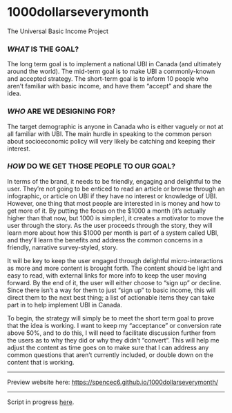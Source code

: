 # 1000dollarseverymonth
The Universal Basic Income Project


### *WHAT* IS THE GOAL?
The long term goal is to implement a national UBI in Canada (and ultimately around the world). The mid-term goal is to make UBI a commonly-known and accepted strategy. The short-term goal is to inform 10 people who aren’t familiar with basic income, and have them “accept” and share the idea.

### *WHO* ARE WE DESIGNING FOR?
The target demographic is anyone in Canada who is either vaguely or not at all familiar with UBI. The main hurdle in speaking to the common person about socioeconomic policy will very likely be catching and keeping their interest.

### *HOW* DO WE GET THOSE PEOPLE TO OUR GOAL?
In terms of the brand, it needs to be friendly, engaging and delightful to the user. They’re not going to be enticed to read an article or browse through an infographic, or article on UBI if they have no interest or knowledge of UBI. However, one thing that most people are interested in is money and how to get more of it. By putting the focus on the $1000 a month (it’s actually higher than that now, but 1000 is simpler), it creates a motivator to move the user through the story. As the user proceeds through the story, they will learn more about how this $1000 per month is part of a system called UBI, and they’ll learn the benefits and address the common concerns in a friendly, narrative survey-styled, story. 

It will be key to keep the user engaged through delightful micro-interactions as more and more content is brought forth. The content should be light and easy to read, with external links for more info to keep the user moving forward. By the end of it, the user will either choose to “sign up” or decline. Since there isn’t a way for them to just “sign up” to basic income, this will direct them to the next best thing; a list of actionable items they can take part in to help implement UBI in Canada. 

To begin, the strategy will simply be to meet the short term goal to prove that the idea is working. I want to keep my “acceptance” or conversion rate above 50%, and to do this, I will need to facilitate discussion further from the users as to why they did or why they didn’t “convert”. This will help me adjust the content as time goes on to make sure that I can address any common questions that aren’t currently included, or double down on the content that is working.

---

Preview website here: https://spencec6.github.io/1000dollarseverymonth/

---

Script in progress [here](https://docs.google.com/document/d/1Cfh-gUJ52osXQburFvw0oas_6kfwUXnhd6BuoS1-0xI).
